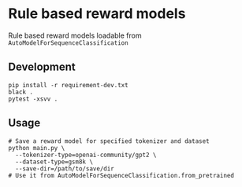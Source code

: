 # Rule based reward models
Rule based reward models loadable from `AutoModelForSequenceClassification`

## Development
```
pip install -r requirement-dev.txt
black .
pytest -xsvv .
```

## Usage
```
# Save a reward model for specified tokenizer and dataset
python main.py \
  --tokenizer-type=openai-community/gpt2 \
  --dataset-type=gsm8k \
  --save-dir=/path/to/save/dir
# Use it from AutoModelForSequenceClassification.from_pretrained
```
